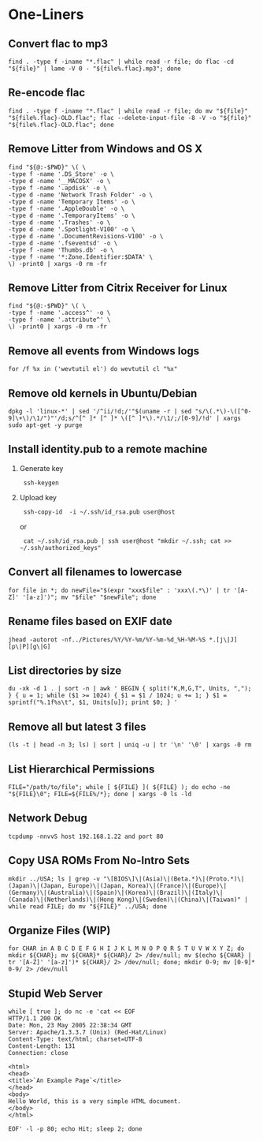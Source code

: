 # One-Liners
## Convert flac to mp3
	find . -type f -iname "*.flac" | while read -r file; do flac -cd "${file}" | lame -V 0 - "${file%.flac}.mp3"; done

## Re-encode flac
	find . -type f -iname "*.flac" | while read -r file; do mv "${file}" "${file%.flac}-OLD.flac"; flac --delete-input-file -8 -V -o "${file}" "${file%.flac}-OLD.flac"; done

## Remove Litter from Windows and OS X
	find "${@:-$PWD}" \( \
	-type f -name '.DS_Store' -o \
	-type d -name '__MACOSX' -o \
	-type f -name '.apdisk' -o \
	-type d -name 'Network Trash Folder' -o \
	-type d -name 'Temporary Items' -o \
	-type f -name '.AppleDouble' -o \
	-type d -name '.TemporaryItems' -o \
	-type d -name '.Trashes' -o \
	-type d -name '.Spotlight-V100' -o \
	-type d -name '.DocumentRevisions-V100' -o \
	-type d -name '.fseventsd' -o \
	-type f -name 'Thumbs.db' -o \
	-type f -name '*:Zone.Identifier:$DATA' \
	\) -print0 | xargs -0 rm -fr

## Remove Litter from Citrix Receiver for Linux
	find "${@:-$PWD}" \( \
	-type f -name '.access^' -o \
	-type f -name '.attribute^' \
	\) -print0 | xargs -0 rm -fr

## Remove all events from Windows logs
	for /f %x in ('wevtutil el') do wevtutil cl "%x"

## Remove old kernels in Ubuntu/Debian
	dpkg -l 'linux-*' | sed '/^ii/!d;/'"$(uname -r | sed "s/\(.*\)-\([^0-9]\+\)/\1/")"'/d;s/^[^ ]* [^ ]* \([^ ]*\).*/\1/;/[0-9]/!d' | xargs sudo apt-get -y purge

## Install identity.pub to a remote machine
1. Generate key

		ssh-keygen

2. Upload key

		ssh-copy-id  -i ~/.ssh/id_rsa.pub user@host

	or

		cat ~/.ssh/id_rsa.pub | ssh user@host "mkdir ~/.ssh; cat >> ~/.ssh/authorized_keys"

## Convert all filenames to lowercase
	for file in *; do newFile="$(expr "xxx$file" : 'xxx\(.*\)' | tr '[A-Z]' '[a-z]')"; mv "$file" "$newFile"; done

## Rename files based on EXIF date
	jhead -autorot -nf../Pictures/%Y/%Y-%m/%Y-%m-%d_%H-%M-%S *.[j\|J][p\|P][g\|G]

## List directories by size
	du -xk -d 1 . | sort -n | awk ' BEGIN { split("K,M,G,T", Units, ","); } { u = 1; while ($1 >= 1024) { $1 = $1 / 1024; u += 1; } $1 = sprintf("%.1f%s\t", $1, Units[u]); print $0; } '

## Remove all but latest 3 files
	(ls -t | head -n 3; ls) | sort | uniq -u | tr '\n' '\0' | xargs -0 rm

## List Hierarchical Permissions
	FILE="/path/to/file"; while [ ${FILE} ]( ${FILE} ); do echo -ne "${FILE}\0"; FILE=${FILE%/*}; done | xargs -0 ls -ld

## Network Debug
	tcpdump -nnvvS host 192.168.1.22 and port 80

## Copy USA ROMs From No-Intro Sets
	mkdir ../USA; ls | grep -v "\[BIOS\]\|(Asia)\|(Beta.*)\|(Proto.*)\|(Japan)\|(Japan, Europe)\|(Japan, Korea)\|(France)\|(Europe)\|(Germany)\|(Australia)\|(Spain)\|(Korea)\|(Brazil)\|(Italy)\|(Canada)\|(Netherlands)\|(Hong Kong)\|(Sweden)\|(China)\|(Taiwan)" | while read FILE; do mv "${FILE}" ../USA; done

## Organize Files (WIP)
	for CHAR in A B C D E F G H I J K L M N O P Q R S T U V W X Y Z; do mkdir ${CHAR}; mv ${CHAR}* ${CHAR}/ 2> /dev/null; mv $(echo ${CHAR} | tr '[A-Z]' '[a-z]')* ${CHAR}/ 2> /dev/null; done; mkdir 0-9; mv [0-9]* 0-9/ 2> /dev/null

## Stupid Web Server
	while [ true ]; do nc -e 'cat << EOF
	HTTP/1.1 200 OK
	Date: Mon, 23 May 2005 22:38:34 GMT
	Server: Apache/1.3.3.7 (Unix) (Red-Hat/Linux)
	Content-Type: text/html; charset=UTF-8
	Content-Length: 131
	Connection: close
	
	<html>
	<head>
	<title>`An Example Page`</title>
	</head>
	<body>
	Hello World, this is a very simple HTML document.
	</body>
	</html>
	
	EOF' -l -p 80; echo Hit; sleep 2; done
